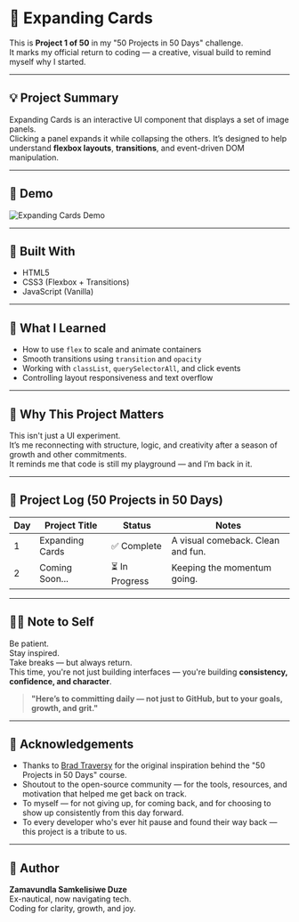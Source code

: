 # 🎴 Expanding Cards

This is **Project 1 of 50** in my "50 Projects in 50 Days" challenge.  
It marks my official return to coding — a creative, visual build to remind myself why I started.

---

## 💡 Project Summary

Expanding Cards is an interactive UI component that displays a set of image panels.  
Clicking a panel expands it while collapsing the others. It’s designed to help understand **flexbox layouts**, **transitions**, and event-driven DOM manipulation.

---

## 🎥 Demo

![Expanding Cards Demo](https://www.loom.com/share/361baefdbd6a446fb44e3da81273b39c?sid=10a62a3a-e215-42e4-9664-cef2a3f86e00)

---

## 🔧 Built With

- HTML5
- CSS3 (Flexbox + Transitions)
- JavaScript (Vanilla)

---

## 📁 What I Learned

- How to use `flex` to scale and animate containers
- Smooth transitions using `transition` and `opacity`
- Working with `classList`, `querySelectorAll`, and click events
- Controlling layout responsiveness and text overflow

---

## 🌱 Why This Project Matters

This isn't just a UI experiment.  
It’s me reconnecting with structure, logic, and creativity after a season of growth and other commitments.  
It reminds me that code is still my playground — and I’m back in it.

---

## 📅 Project Log (50 Projects in 50 Days)

| Day | Project Title        | Status     | Notes                             |
|-----|----------------------|------------|-----------------------------------|
| 1   | Expanding Cards      | ✅ Complete | A visual comeback. Clean and fun. |
| 2   | Coming Soon...       | ⏳ In Progress | Keeping the momentum going.    |

---

## ✍🏽 Note to Self

Be patient.  
Stay inspired.  
Take breaks — but always return.  
This time, you're not just building interfaces — you're building **consistency, confidence, and character**.

> **"Here’s to committing daily — not just to GitHub, but to your goals, growth, and grit."**

---

## 🙌 Acknowledgements

- Thanks to [Brad Traversy](https://www.udemy.com/course/50-projects-50-days/) for the original inspiration behind the "50 Projects in 50 Days" course.
- Shoutout to the open-source community — for the tools, resources, and motivation that helped me get back on track.
- To myself — for not giving up, for coming back, and for choosing to show up consistently from this day forward.
- To every developer who's ever hit pause and found their way back — this project is a tribute to us.

---

## 🧭 Author

**Zamavundla Samkelisiwe Duze**  
Ex-nautical, now navigating tech.  
Coding for clarity, growth, and joy.
